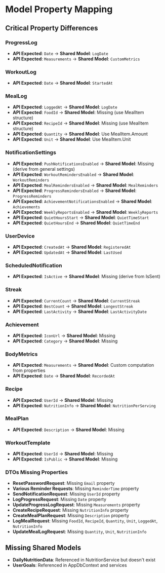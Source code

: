 # Model Property Mapping

## Critical Property Differences

### ProgressLog
- **API Expected**: `Date` → **Shared Model**: `LogDate`
- **API Expected**: `Measurements` → **Shared Model**: `CustomMetrics`

### WorkoutLog  
- **API Expected**: `Date` → **Shared Model**: `StartedAt`

### MealLog
- **API Expected**: `LoggedAt` → **Shared Model**: `LogDate`
- **API Expected**: `FoodId` → **Shared Model**: Missing (use MealItem structure)
- **API Expected**: `RecipeId` → **Shared Model**: Missing (use MealItem structure)
- **API Expected**: `Quantity` → **Shared Model**: Use MealItem.Amount
- **API Expected**: `Unit` → **Shared Model**: Use MealItem.Unit

### NotificationSettings
- **API Expected**: `PushNotificationsEnabled` → **Shared Model**: Missing (derive from general settings)
- **API Expected**: `WorkoutRemindersEnabled` → **Shared Model**: `WorkoutReminders`
- **API Expected**: `MealRemindersEnabled` → **Shared Model**: `MealReminders`
- **API Expected**: `ProgressRemindersEnabled` → **Shared Model**: `ProgressReminders`
- **API Expected**: `AchievementNotificationsEnabled` → **Shared Model**: `Achievements`
- **API Expected**: `WeeklyReportsEnabled` → **Shared Model**: `WeeklyReports`
- **API Expected**: `QuietHoursStart` → **Shared Model**: `QuietTimeStart`
- **API Expected**: `QuietHoursEnd` → **Shared Model**: `QuietTimeEnd`

### UserDevice
- **API Expected**: `CreatedAt` → **Shared Model**: `RegisteredAt`
- **API Expected**: `UpdatedAt` → **Shared Model**: `LastUsed`

### ScheduledNotification
- **API Expected**: `IsActive` → **Shared Model**: Missing (derive from IsSent)

### Streak
- **API Expected**: `CurrentCount` → **Shared Model**: `CurrentStreak`
- **API Expected**: `BestCount` → **Shared Model**: `LongestStreak`
- **API Expected**: `LastActivity` → **Shared Model**: `LastActivityDate`

### Achievement
- **API Expected**: `IconUrl` → **Shared Model**: Missing
- **API Expected**: `Category` → **Shared Model**: Missing

### BodyMetrics
- **API Expected**: `Measurements` → **Shared Model**: Custom computation from properties
- **API Expected**: `Date` → **Shared Model**: `RecordedAt`

### Recipe
- **API Expected**: `UserId` → **Shared Model**: Missing
- **API Expected**: `NutritionInfo` → **Shared Model**: `NutritionPerServing`

### MealPlan
- **API Expected**: `Description` → **Shared Model**: Missing

### WorkoutTemplate
- **API Expected**: `UserId` → **Shared Model**: Missing
- **API Expected**: `IsPublic` → **Shared Model**: Missing

### DTOs Missing Properties
- **ResetPasswordRequest**: Missing `Email` property
- **Various Reminder Requests**: Missing `ReminderTime` property
- **SendNotificationRequest**: Missing `UserId` property
- **LogProgressRequest**: Missing `Date` property
- **UpdateProgressLogRequest**: Missing `Measurements` property
- **CreateRecipeRequest**: Missing `NutritionInfo` property
- **CreateMealPlanRequest**: Missing `Description` property
- **LogMealRequest**: Missing `FoodId`, `RecipeId`, `Quantity`, `Unit`, `LoggedAt`, `NutritionInfo`
- **UpdateMealLogRequest**: Missing `Quantity`, `Unit`, `NutritionInfo`

## Missing Shared Models
- **DailyNutritionData**: Referenced in NutritionService but doesn't exist
- **UserGoals**: Referenced in AppDbContext and services

